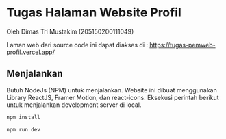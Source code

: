 # Tugas Halaman Website Profil

Oleh Dimas Tri Mustakim (205150200111049)

Laman web dari source code ini dapat diakses di : https://tugas-pemweb-profil.vercel.app/ 

## Menjalankan

Butuh NodeJs (NPM) untuk menjalankan. Website ini dibuat menggunakan Library ReactJS, Framer Motion, dan react-icons. Eksekusi perintah berikut untuk menjalankan development server di local.

```bash
npm install

npm run dev
```
